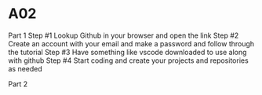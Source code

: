 # A02
Part 1
  Step #1
  Lookup Github in your browser and open the link
  Step #2
  Create an account with your email and make a password and follow through the tutorial
  Step #3
  Have something like vscode downloaded to use along with github
  Step #4
  Start coding and create your projects and repositories as needed

Part 2
  
